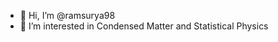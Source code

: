 - 👋 Hi, I’m @ramsurya98
- 👀 I’m interested in Condensed Matter and Statistical Physics 
<!---
ramsurya98/ramsurya98 is a ✨ special ✨ repository because its `README.md` (this file) appears on your GitHub profile.
You can click the Preview link to take a look at your changes.
--->
